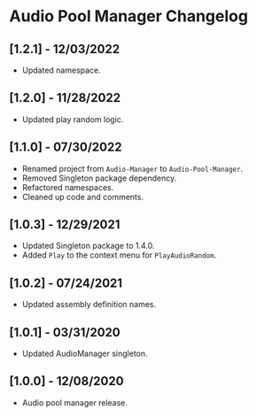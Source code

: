 # Audio Pool Manager Changelog

## [1.2.1] - 12/03/2022
- Updated namespace.

## [1.2.0] - 11/28/2022
- Updated play random logic.

## [1.1.0] - 07/30/2022
- Renamed project from `Audio-Manager` to `Audio-Pool-Manager`.
- Removed Singleton package dependency.
- Refactored namespaces.
- Cleaned up code and comments.

## [1.0.3] - 12/29/2021
- Updated Singleton package to 1.4.0.
- Added `Play` to the context menu for `PlayAudioRandom`.

## [1.0.2] - 07/24/2021
- Updated assembly definition names.

## [1.0.1] - 03/31/2020
- Updated AudioManager singleton.

## [1.0.0] - 12/08/2020
- Audio pool manager release.
